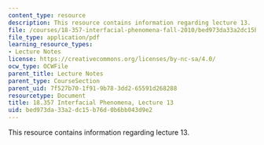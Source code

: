 ```yaml
---
content_type: resource
description: This resource contains information regarding lecture 13.
file: /courses/18-357-interfacial-phenomena-fall-2010/bed973da33a2dc15b76d0b6bb043d9e2_MIT18_357F10_Lecture13.pdf
file_type: application/pdf
learning_resource_types:
- Lecture Notes
license: https://creativecommons.org/licenses/by-nc-sa/4.0/
ocw_type: OCWFile
parent_title: Lecture Notes
parent_type: CourseSection
parent_uid: 7f527b70-1f91-9b78-3dd2-65591d268288
resourcetype: Document
title: 18.357 Interfacial Phenomena, Lecture 13
uid: bed973da-33a2-dc15-b76d-0b6bb043d9e2
---
```

This resource contains information regarding lecture 13.